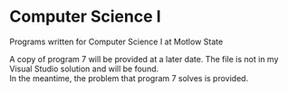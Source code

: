 # Computer Science I
Programs written for Computer Science I at Motlow State

A copy of program 7 will be provided at a later date. The file is not in my Visual Studio solution and will be found.  
In the meantime, the problem that program 7 solves is provided.
